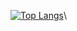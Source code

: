[![Top Langs](https://github-readme-stats.vercel.app/api/top-langs/?username=apostolides&layout=compact)](https://github.com/anuraghazra/github-readme-stats)\
